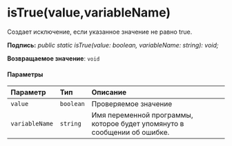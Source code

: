 # <a name="istruevaluevariablename"></a>isTrue(value,variableName)




Создает исключение, если указанное значение не равно true.

**Подпись:** _public static isTrue(value: boolean, variableName: string): void;_

**Возвращаемое значение**: `void`





#### <a name="parameters"></a>Параметры


| Параметр    | Тип    | Описание |
|:-------------|:---------------|:------------|
| `value`    | `boolean` | Проверяемое значение |
| `variableName`    | `string` | Имя переменной программы, которое будет упомянуто в сообщении об ошибке. |


